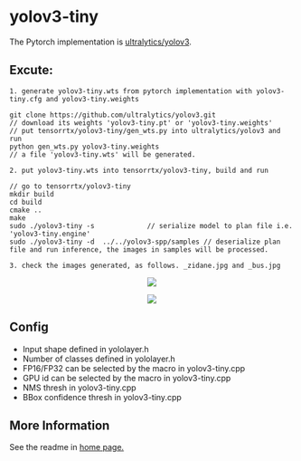 # yolov3-tiny

The Pytorch implementation is [ultralytics/yolov3](https://github.com/ultralytics/yolov3).

## Excute:

```
1. generate yolov3-tiny.wts from pytorch implementation with yolov3-tiny.cfg and yolov3-tiny.weights

git clone https://github.com/ultralytics/yolov3.git
// download its weights 'yolov3-tiny.pt' or 'yolov3-tiny.weights'
// put tensorrtx/yolov3-tiny/gen_wts.py into ultralytics/yolov3 and run
python gen_wts.py yolov3-tiny.weights
// a file 'yolov3-tiny.wts' will be generated.

2. put yolov3-tiny.wts into tensorrtx/yolov3-tiny, build and run

// go to tensorrtx/yolov3-tiny
mkdir build
cd build
cmake ..
make
sudo ./yolov3-tiny -s             // serialize model to plan file i.e. 'yolov3-tiny.engine'
sudo ./yolov3-tiny -d  ../../yolov3-spp/samples // deserialize plan file and run inference, the images in samples will be processed.

3. check the images generated, as follows. _zidane.jpg and _bus.jpg
```

<p align="center">
<img src="https://user-images.githubusercontent.com/15235574/78247927-4d9fac00-751e-11ea-8b1b-704a0aeb3fcf.jpg">
</p>

<p align="center">
<img src="https://user-images.githubusercontent.com/15235574/78247970-60b27c00-751e-11ea-88df-41473fed4823.jpg">
</p>

## Config

- Input shape defined in yololayer.h
- Number of classes defined in yololayer.h
- FP16/FP32 can be selected by the macro in yolov3-tiny.cpp
- GPU id can be selected by the macro in yolov3-tiny.cpp
- NMS thresh in yolov3-tiny.cpp
- BBox confidence thresh in yolov3-tiny.cpp

## More Information

See the readme in [home page.](https://github.com/wang-xinyu/tensorrtx)

